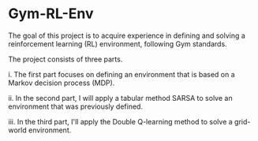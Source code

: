 # Gym-RL-Env


The goal of this project is to acquire experience in defining and solving a reinforcement learning (RL) environment, following Gym standards.


The project consists of three parts. 

i. The first part focuses on defining an environment that is based on a Markov decision process (MDP). 

ii. In the second part, I will apply a tabular method SARSA to solve an environment that was previously defined. 

iii. In the third part, I'll apply the Double Q-learning method to solve a grid-world environment.
